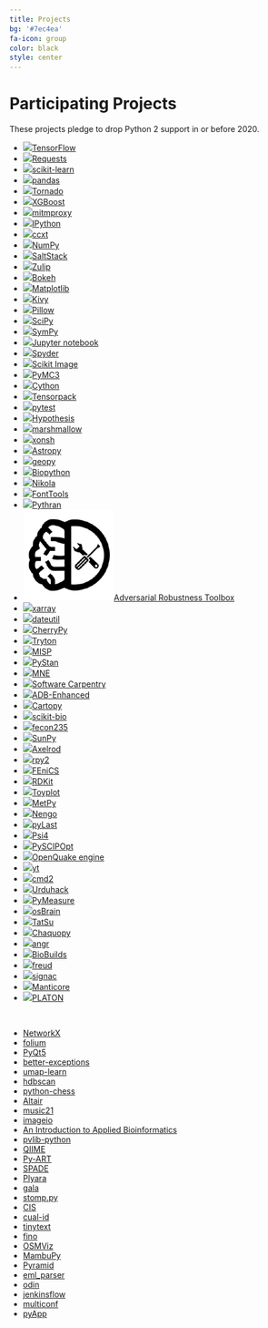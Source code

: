 ```yaml
---
title: Projects
bg: '#7ec4ea'
fa-icon: group
color: black
style: center
---
```


# Participating Projects

These projects pledge to drop Python 2 support in or before 2020.

- [![](assets/tensorflow.png)TensorFlow](https://www.tensorflow.org/) <!-- url:https://github.com/tensorflow/tensorflow sg:128577 -->
- [![](assets/requests.png)Requests](https://github.com/kennethreitz/requests) <!-- url:https://github.com/kennethreitz/requests sg:38793 -->
- [![](assets/scikit-learn.png)scikit-learn](https://scikit-learn.org/) <!-- url:https://github.com/scikit-learn/scikit-learn sg:35400 -->
- [![](assets/pandas.png)pandas](https://pandas.pydata.org/) <!-- url:https://github.com/pandas-dev/pandas sg:19734 -->
- [![](assets/tornado.png)Tornado](http://www.tornadoweb.org/) <!-- url:https://github.com/tornadoweb/tornado sg:17808 -->
- [![](assets/xgboost.png)XGBoost](https://xgboost.ai/) <!-- url:https://github.com/dmlc/xgboost sg:16122 -->
- [![](assets/mitmproxy.png)mitmproxy](https://mitmproxy.org/) <!-- url:https://github.com/mitmproxy/mitmproxy sg:15172 -->
- [![](assets/ipython.png)IPython](https://ipython.org)  <!-- url:https://github.com/ipython/ipython sg:13592 -->
- [![](assets/ccxt.png)ccxt](https://github.com/ccxt/ccxt) <!-- url:https://github.com/ccxt/ccxt sg:10890 -->
- [![](assets/numpylogoicon.png)NumPy](https://www.numpy.org/) <!-- url:https://github.com/numpy/numpy sg:10749 -->
- [![](assets/saltstack.png)SaltStack](https://github.com/saltstack/salt) <!-- url:https://github.com/saltstack/salt sg:9950 -->
- [![](assets/zulip.png)Zulip](https://zulip.org) <!-- url:https://github.com/zulip/zulip sg:9877 -->
- [![](assets/bokeh.png)Bokeh](https://github.com/bokeh/bokeh) <!-- url:https://github.com/bokeh/bokeh sg:9492 -->
- [![](assets/matplotlib.png)Matplotlib](https://matplotlib.org/) <!-- url:https://github.com/matplotlib/matplotlib sg:9334 -->
- [![](assets/kivy.png)Kivy](https://kivy.org/) <!-- url:https://github.com/kivy/kivy sg:9318 -->
- [![](assets/pillow.png)Pillow](https://github.com/python-pillow/Pillow) <!-- url:https://github.com/python-pillow/Pillow sg:6242 -->
- [![](assets/scipyshiny_small.png)SciPy](https://www.scipy.org/) <!-- url:https://github.com/scipy/scipy sg:5862 -->
- [![](assets/sympy.png)SymPy](https://www.sympy.org/) <!--   https://github.com/sympy/sympy -->
- [![](assets/jupyter.png)Jupyter notebook](https://jupyter.org) <!--   https://github.com/jupyter/notebook -->
- [![](assets/spyder.png)Spyder](https://www.spyder-ide.org) <!--   https://github.com/spyder-ide/spyder -->
- [![](assets/scikit-image.png)Scikit Image](http://scikit-image.org/) <!--   https://github.com/scikit-image/scikit-image -->
- [![](assets/pymc3.png)PyMC3](https://github.com/pymc-devs/pymc3) <!-- url:https://github.com/pymc-devs/pymc3 sg:4232 -->
- [![](https://cython.org/logo/cython-logo-C.svg)Cython](https://cython.org/) <!--   https://github.com/cython/cython  -->
- [![](assets/tensorpack.png)Tensorpack](https://github.com/tensorpack/tensorpack) <!-- url:https://github.com/tensorpack/tensorpack sg:4218 -->
- [![](assets/pytest1.png)pytest](https://docs.pytest.org/en/latest) <!--   https://github.com/pytest-dev/pytest -->
- [![](assets/hypothesis.png)Hypothesis](https://hypothesis.readthedocs.io/) <!-- https://github.com/HypothesisWorks/hypothesis   -->
- [![](assets/marshmallow.png)marshmallow](https://github.com/marshmallow-code/marshmallow) <!-- url:https://github.com/marshmallow-code/marshmallow sg:3629 -->
- [![](assets/xonsh.png)xonsh](http://xon.sh)
- [![](assets/astropy.png)Astropy](https://www.astropy.org/)
- [![](assets/geopy.png)geopy](https://geopy.readthedocs.io/)
- [![](assets/biopython.png)Biopython](https://biopython.org/)
- [![](assets/nikola.png)Nikola](https://getnikola.com)
- [![](assets/fonttools.png)FontTools](https://github.com/fonttools/fonttools) <!-- url:https://github.com/fonttools/fonttools sg:1745 -->
- [![](assets/pythran.png)Pythran](https://github.com/serge-sans-paille/pythran) <!-- url:https://github.com/serge-sans-paille/pythran sg:1080 -->
- [![](assets/art_logo.png)Adversarial Robustness Toolbox](https://github.com/IBM/adversarial-robustness-toolbox) <!-- url:https://github.com/IBM/adversarial-robustness-toolbox sg:758 -->
- [![](assets/xarray.png)xarray](https://xarray.pydata.org/)
- [![](assets/dateutil.png)dateutil](https://github.com/dateutil/dateutil) <!-- url:https://github.com/dateutil/dateutil sg:974 -->
- [![](//cherrypy.org/images/cherrypy.png)CherryPy](https://cherrypy.org/)
- [![](assets/tryton.png)Tryton](https://www.tryton.org/)
- [![](assets/misp.png)MISP](https://github.com/MISP/MISP) <!-- url:https://github.com/MISP/MISP sg:2104 -->
- [![](assets/pystan.png)PyStan](https://github.com/stan-dev/pystan) <!-- url:https://github.com/stan-dev/pystan sg:671 -->
- [![](assets/mne.png)MNE](https://www.martinos.org/mne/stable/index.html)
- [![](assets/swcarpentry.png)Software Carpentry](https://software-carpentry.org)
- [![](assets/adb_enhanced.png)ADB-Enhanced](https://github.com/ashishb/adb-enhanced) <!-- url:https://github.com/ashishb/adb-enhanced sg:559 -->
- [![](assets/cartopy.png)Cartopy](https://scitools.org.uk/cartopy/docs/latest/)
- [![](assets/skbio.png)scikit-bio](http://scikit-bio.org)
- [![](assets/fecon235.png)fecon235](https://github.com/rsvp/fecon235) <!-- url:https://github.com/rsvp/fecon235 sg:501 -->
- [![](assets/sunpy.png)SunPy](https://sunpy.org/)
- [![](assets/axelrod.png)Axelrod](https://github.com/Axelrod-Python/Axelrod) <!-- url:https://github.com/Axelrod-Python/Axelrod sg:395 -->
- [![](assets/rpy2_logo_64x64.png)rpy2](https://rpy2.bitbucket.io)
- [![](assets/fenics.png)FEniCS](https://fenicsproject.org/)
- [![](assets/rdkit.png)RDKit](https://github.com/rdkit/rdkit) <!-- url:https://github.com/rdkit/rdkit sg:595 -->
- [![](assets/toyplot-256x256.png)Toyplot](https://github.com/sandialabs/toyplot) <!-- url:https://github.com/sandialabs/toyplot sg:372 -->
- [![](assets/metpy.png)MetPy](https://unidata.github.io/MetPy)
- [![](assets/nengo.png)Nengo](https://www.nengo.ai/)
- [![](assets/pylast.png)pyLast](https://github.com/pylast/pylast) <!-- url:https://github.com/pylast/pylast sg:314 -->
- [![](assets/psi4square.png)Psi4](http://psicode.org/)
- [![](assets/pyscipopt.png)PySCIPOpt](https://github.com/SCIP-Interfaces/PySCIPOpt) <!-- url:https://github.com/SCIP-Interfaces/PySCIPOpt sg:169 -->
- [![](assets/openquake.png)OpenQuake engine](https://github.com/gem/oq-engine) <!-- url:https://github.com/gem/oq-engine sg:142 -->
- [![](assets/yt.png)yt](https://yt-project.org/)
- [![](assets/cmd2.png)cmd2](https://github.com/python-cmd2/cmd2)
- [![](https://urduhack.readthedocs.io/en/stable/_static/urduhack.png)Urduhack](https://github.com/urduhack/urduhack) <!-- url:https://github.com/urduhack/urduhack sg:121 -->
- [![](assets/pymeasure.png)PyMeasure](https://github.com/ralph-group/pymeasure) <!-- url:https://github.com/ralph-group/pymeasure sg:121 -->
- [![](assets/osbrain.png)osBrain](https://github.com/opensistemas-hub/osbrain) <!-- url:https://github.com/opensistemas-hub/osbrain sg:114 -->
- [![](assets/tatsu.png)TatSu](https://tatsu.readthedocs.io/)
- [![](assets/chaquopy.png)Chaquopy](https://chaquo.com/chaquopy/)
- [![](assets/angr.png)angr](http://angr.io/)
- [![](assets/biobuilds.png)BioBuilds](https://www.biobuilds.org/)
- [![](assets/freud.png)freud](https://github.com/glotzerlab/freud) <!-- url:https://github.com/glotzerlab/freud sg:19 -->
- [![](assets/signac.png)signac](https://signac.io)
- [![](assets/manticore.png)Manticore](https://github.com/trailofbits/manticore) <!-- url:https://github.com/trailofbits/manticore sg:1635 -->
- [![](assets/platon.png)PLATON](https://github.com/ideasrule/platon) <!-- url:https://github.com/ideasrule/platon sg:5 -->

<!-- Adding a new project with a logo? They're roughly sorted by GitHub stars.
Try to insert yours in order. We use judgment for projects not on GiHhub, and
for some that aren't directly comparable. -->

&nbsp; <!--break separating project with image from without -->

- [NetworkX](https://github.com/networkx/networkx) <!-- url:https://github.com/networkx/networkx sg:5728 -->
- [folium](https://github.com/python-visualization/folium) <!-- url:https://github.com/python-visualization/folium sg:3938 -->
- [PyQt5](https://www.riverbankcomputing.com/software/pyqt/download5)
- [better-exceptions](https://github.com/qix-/better-exceptions) <!-- url:https://github.com/qix-/better-exceptions sg:3332 -->
- [umap-learn](https://github.com/lmcinnes/umap) <!-- url:https://github.com/lmcinnes/umap sg:2854 -->
- [hdbscan](https://github.com/scikit-learn-contrib/hdbscan) <!-- url:https://github.com/scikit-learn-contrib/hdbscan sg:1276 -->
- [python-chess](https://github.com/niklasf/python-chess) <!-- url:https://github.com/niklasf/python-chess sg:778 -->
- [Altair](https://github.com/ellisonbg/altair) <!-- url:https://github.com/ellisonbg/altair sg:236 -->
- [music21](http://web.mit.edu/music21/)
- [imageio](https://imageio.github.io)
- [An Introduction to Applied Bioinformatics](http://readiab.org)
- [pvlib-python](https://github.com/pvlib/pvlib-python) <!-- url:https://github.com/pvlib/pvlib-python sg:255 -->
- [QIIME](http://qiime.org)
- [Py-ART](https://arm-doe.github.io/pyart/)
- [SPADE](https://github.com/javipalanca/spade) <!-- url:https://github.com/javipalanca/spade sg:128 -->
- [Plyara](https://plyara.readthedocs.io/en/latest/)
- [gala](https://gala.readthedocs.io)
- [stomp.py](https://github.com/jasonrbriggs/stomp.py) <!-- url:https://github.com/jasonrbriggs/stomp.py sg:312 -->
- [CIS](https://github.com/cedadev/cis) <!-- url:https://github.com/cedadev/cis sg:22 -->
- [cual-id](https://github.com/johnchase/cual-id) <!-- url:https://github.com/johnchase/cual-id sg:15 -->
- [tinytext](https://github.com/hugovk/tinytext) <!-- url:https://github.com/hugovk/tinytext sg:4 -->
- [fino](https://github.com/hugovk/fino) <!-- url:https://github.com/hugovk/fino sg:4 -->
- [OSMViz](https://github.com/hugovk/osmviz) <!-- url:https://github.com/hugovk/osmviz sg:3 -->
- [MambuPy](https://github.com/jstitch/MambuPy) <!-- url:https://github.com/jstitch/MambuPy sg:0 -->
- [Pyramid](https://trypyramid.com)
- [eml_parser](https://github.com/GOVCERT-LU/eml_parser) <!-- url:https://github.com/GOVCERT-LU/eml_parser sg:62 -->
- [odin](https://github.com/python-odin/odin) <!-- url:https://github.com/python-odin/odin sg:11 -->
- [jenkinsflow](https://github.com/lhupfeldt/jenkinsflow) <!-- url:https://github.com/lhupfeldt/jenkinsflow sg:10 -->
- [multiconf](https://github.com/lhupfeldt/multiconf) <!-- url:https://github.com/lhupfeldt/multiconf sg:5 -->
- [pyApp](https://github.com/timsavage/pyapp) <!-- url:https://github.com/timsavage/pyapp sg:0 -->

<!-- Adding a new project without a logo? They're roughly sorted by Github stars.
Try to insert yours in order. We use judgment for projects not on Github, and
for some that aren't directly comparable. -->
